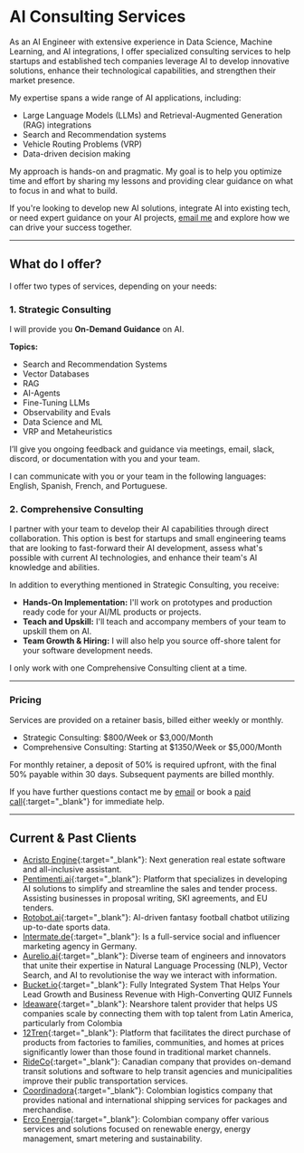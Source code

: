 # AI Consulting Services

As an AI Engineer with extensive experience in Data Science, Machine Learning, and AI integrations, I offer specialized consulting services to help startups and established tech companies leverage AI to develop innovative solutions, enhance their technological capabilities, and strengthen their market presence.

My expertise spans a wide range of AI applications, including:

- Large Language Models (LLMs) and Retrieval-Augmented Generation (RAG) integrations
- Search and Recommendation systems
- Vehicle Routing Problems (VRP)
- Data-driven decision making

My approach is hands-on and pragmatic. My goal is to help you optimize time and effort by sharing my lessons and providing clear guidance on what to focus in and what to build. 

If you're looking to develop new AI solutions, integrate AI into existing tech, or need expert guidance on your AI projects, [email me](mailto:mesax1@gmail.com) and explore how we can drive your success together.

---


<!---## What do I do?

My expertise includes retrieval-augmented generation (RAG), large language models (LLMs), and advanced recommendation systems, vehicle routing problems (VRP), among other data-driven solutions.

!!! question "What does working with me look like?"

    Here are some kinds of projects I can help with:

    * **Auditing**: Identify gaps in your AI strategy and for example, improving [RAG applications](./writing/posts/levels-of-rag.md) and query understanding.
    * **Product Vision**: Work together to align your product vision with company goals and set up successful data engineering practices.
    * **Launch**: Ensure [observability](./writing/posts/llmops.md) during launch to collect essential data for a strong data strategy.
    * **Coaching**: Enhance team performance with goal setting, metric definition, and skills development.
    * **Prompt Prototyping**: Develop custom prompts and extraction pipelines and evaluations.

    Make these decisions with someone who's done it before.  Shoot me an [email](mailto:jason+hire@jxnl.co) about what problems you're facing and we can set up a time to chat.

    Here are some types of projects I can assist with:

    * **AI Strategy Optimization**: Enhance your AI applications, improving systems like RAG and embedding fine-tuning.
    * **Product Vision Alignment**: Collaborate to synchronize your AI strategies with broader business objectives, establishing robust data engineering frameworks.
    * **Product Launch Support**: Ensure critical data collection and system observability during product launches to solidify your data strategy.
    * **Team Coaching**: Bolster your team's effectiveness through strategic planning, metric establishment, and ongoing skill development.
    * **Prompt and Model Prototyping**: Create specialized prompts and models tailored to your specific needs and industries.

    Collaborate with a seasoned expert to navigate these complexities. Reach out via [email](mailto:mesax1@gmail.com) to discuss your AI challenges and set up a consultation.
-->

## What do I offer?

I offer two types of services, depending on your needs:

### 1. Strategic Consulting

I will provide you **On-Demand Guidance** on AI.

**Topics:**

- Search and Recommendation Systems
- Vector Databases
- RAG
- AI-Agents
- Fine-Tuning LLMs
- Observability and Evals
- Data Science and ML
- VRP and Metaheuristics


I’ll give you ongoing feedback and guidance via meetings, email, slack, discord, or documentation with you and your team. 

I can communicate with you or your team in the following languages: English, Spanish, French, and Portuguese.

### 2. Comprehensive Consulting

I partner with your team to develop their AI capabilities through direct collaboration. This option is best for startups and small engineering teams that are looking to fast-forward their AI development, assess what's possible with current AI technologies, and enhance their team's AI knowledge and abilities.

In addition to everything mentioned in Strategic Consulting, you receive:

- **Hands-On Implementation:** I'll work on prototypes and production ready code for your AI/ML products or projects.
- **Teach and Upskill:** I'll teach and accompany members of your team to upskill them on AI.
- **Team Growth & Hiring:** I will also help you source off-shore talent for your software development needs.
<!--
- **Data & Production Support:** Assistance in building and launching data-driven products, with a focus on continuous improvement and production readiness.
- **Optimization Guidance:** Strategies to improve data collection, labeling, and quality.
-->

I only work with one Comprehensive Consulting client at a time.

---

### Pricing

Services are provided on a retainer basis, billed either weekly or monthly. 

- Strategic Consulting: $800/Week or $3,000/Month
- Comprehensive Consulting:  Starting at $1350/Week or $5,000/Month

For monthly retainer, a deposit of 50% is required upfront, with the final 50% payable within 30 days. Subsequent payments are billed monthly.
<!--
A 50% deposit is required to start, with the remainder payable within 30 days. Monthly billing thereafter. For early stage companies, I'm open to discussing equity if that aligns better with your goals.
-->

If you have further questions contact me by [email](mailto:mesax1@gmail.com) or book a [paid call](https://cal.com/juanpml){:target="_blank"} for immediate help.

---

## Current & Past Clients
- [Acristo Engine](https://acristoengine.com/){:target="_blank"}: Next generation real estate software and all-inclusive assistant.
- [Pentimenti.ai](https://www.pentimenti.ai/){:target="_blank"}: Platform that specializes in developing AI solutions to simplify and streamline the sales and tender process. Assisting businesses in proposal writing, SKI agreements, and EU tenders.
- [Rotobot.ai](https://rotobot.ai/){:target="_blank"}: AI-driven fantasy football chatbot utilizing up-to-date sports data.
- [Intermate.de](https://www.intermate.de/){:target="_blank"}: Is a full-service social and influencer marketing agency in Germany. <!-- Developed search and recommendation engines for content and content creators, enhancing user engagement.-->
- [Aurelio.ai](https://www.aurelio.ai/){:target="_blank"}: Diverse team of engineers and innovators that unite their expertise in Natural Language Processing (NLP), Vector Search, and AI to revolutionise the way we interact with information.
- [Bucket.io](https://bucket.io/3/){:target="_blank"}: Fully Integrated System That Helps Your Lead Growth and Business Revenue with High-Converting QUIZ Funnels
- [Ideaware](https://ideaware.co/){:target="_blank"}: Nearshore talent provider that helps US companies scale by connecting them with top talent from Latin America, particularly from Colombia
- [12Tren](https://12tren.com/){:target="_blank"}: Platform that facilitates the direct purchase of products from factories to families, communities, and homes at prices significantly lower than those found in traditional market channels.
- [RideCo](https://www.rideco.com/){:target="_blank"}: Canadian company that provides on-demand transit solutions and software to help transit agencies and municipalities improve their public transportation services.
- [Coordinadora](https://coordinadora.com/){:target="_blank"}: Colombian logistics company that provides national and international shipping services for packages and merchandise.
- [Erco Energia](https://erco.energy/co){:target="_blank"}: Colombian company offer various services and solutions focused on renewable energy, energy management, smart metering and sustainability.